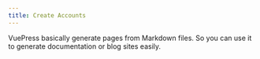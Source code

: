 ```yaml
---
title: Create Accounts
---
```


VuePress basically generate pages from Markdown files. So you can use it to generate documentation or blog sites easily.
